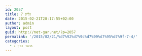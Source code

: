 ```yaml
---
id: 2057
title: גליון 7
date: 2015-02-21T20:17:55+02:00
author: admin
layout: post
guid: http://net-gar.net/?p=2057
permalink: '/2015/02/21/%d7%92%d7%9c%d7%99%d7%95%d7%9f-7-4/'
categories:
  - אתגר כרך ג
---
```

